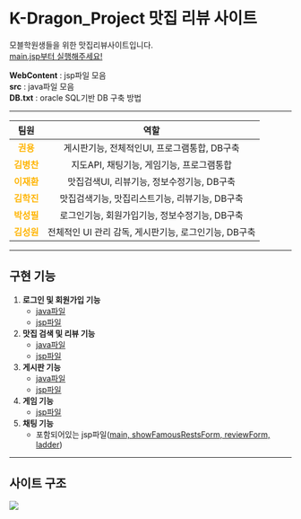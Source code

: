 # K-Dragon_Project 맛집 리뷰 사이트
모블학원생들을 위한 맛집리뷰사이트입니다.<br>
[main.jsp부터 실행해주세요!](https://github.com/labory4302/K-Dragon_Project/tree/master/WebContent/search)

**WebContent** : jsp파일 모음<br>
**src** : java파일 모음<br>
**DB.txt** : oracle SQL기반 DB 구축 방법

---

<div style="text-align: center">

| 팀원 | 역할 |
|:-:|:-:|
| <span style="color:#FFB400">**권용** | 게시판기능, 전체적인UI, 프로그램통합, DB구축 |
| <span style="color:#FFB400">**김병찬** | 지도API, 채팅기능, 게임기능, 프로그램통합 |
| <span style="color:#FFB400">**이재환** | 맛집검색UI, 리뷰기능, 정보수정기능, DB구축 |
| <span style="color:#FFB400">**김학진** | 맛집검색기능, 맛집리스트기능, 리뷰기능, DB구축 |
| <span style="color:#FFB400">**박성필** | 로그인기능, 회원가입기능, 정보수정기능, DB구축 |
| <span style="color:#FFB400">**김성원** | 전체적인 UI 관리 감독, 게시판기능, 로그인기능, DB구축 |
</div>

---

## 구현 기능
1. **로그인 및 회원가입 기능**
    - [java파일](https://github.com/labory4302/K-Dragon_Project/tree/master/src/USER1)
    - [jsp파일](https://github.com/labory4302/K-Dragon_Project/tree/master/WebContent/login)
1. **맛집 검색 및 리뷰 기능**
    - [java파일](https://github.com/labory4302/K-Dragon_Project/tree/master/src/FamousRest)
    - [jsp파일](https://github.com/labory4302/K-Dragon_Project/tree/master/WebContent/search)
1. **게시판 기능**
    - [java파일](https://github.com/labory4302/K-Dragon_Project/tree/master/src/food)
    - [jsp파일](https://github.com/labory4302/K-Dragon_Project/tree/master/WebContent/board)
1. **게임 기능**
    - [jsp파일](https://github.com/labory4302/K-Dragon_Project/tree/master/WebContent/ladder)
1. **채팅 기능**
    - 포함되어있는 jsp파일([main, showFamousRestsForm, reviewForm,](https://github.com/labory4302/K-Dragon_Project/tree/master/WebContent/search) [ladder](https://github.com/labory4302/K-Dragon_Project/tree/master/WebContent/ladder))

---

## 사이트 구조
![](https://github.com/labory4302/K-Dragon_Project/blob/master/site.jpg)